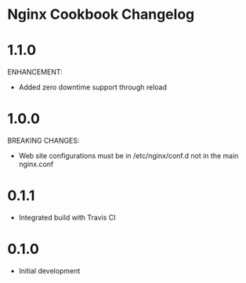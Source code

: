 # Nginx Cookbook Changelog

# 1.1.0

ENHANCEMENT:
- Added zero downtime support through reload

# 1.0.0

BREAKING CHANGES:
- Web site configurations must be in /etc/nginx/conf.d not in the main nginx.conf

# 0.1.1

- Integrated build with Travis CI

# 0.1.0

- Initial development
